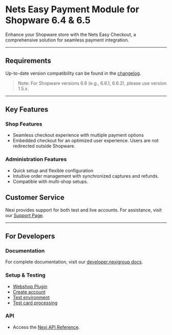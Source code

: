 # Nets Easy Payment Module for Shopware 6.4 & 6.5

Enhance your Shopware store with the Nets Easy Checkout, a comprehensive solution for seamless payment integration.

---

## Requirements

Up-to-date version compatibility can be found in the [changelog](https://github.com/Nets-eCom/shopware6-easy-checkout/blob/6.5.x/CHANGELOG.md).

> Note: For Shopware versions 6.6 (e.g., 6.6.1, 6.6.2), please use version 1.5.x.

---

## Key Features

### Shop Features

- Seamless checkout experience with multiple payment options
- Embedded checkout for an optimized user experience. Users are not redirected outside Shopware.

### Administration Features

- Quick setup and flexible configuration
- Intuitive order management with synchronized captures and refunds.
- Compatible with multi-shop setups.

## Customer Service

Nexi provides support for both test and live accounts. For assistance, visit our [Support Page](https://developer.nexigroup.com/nexi-checkout/en-EU/support/).

---

## For Developers

### Documentation
For complete documentation, visit our [developer.nexigroup docs](https://developer.nexigroup.com/nexi-checkout/en-EU/docs/checkout-for-shopware-shopware-6/).

### Setup & Testing

- [Webshop Plugin](https://developer.nexigroup.com/nexi-checkout/en-EU/docs/use-a-webshop-plugin/)
- [Create account](https://developer.nexigroup.com/nexi-checkout/en-EU/docs/create-a-checkout-portal-account/)
- [Test environment](https://developer.nexigroup.com/nexi-checkout/en-EU/docs/test-environment/)
- [Test card processing](https://developer.nexigroup.com/nexi-checkout/en-EU/docs/test-card-processing/)

### API

- Access the [Nexi API Reference](https://developer.nexigroup.com/nexi-checkout/en-EU/api/).
